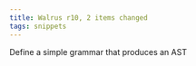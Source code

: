 ```yaml
---
title: Walrus r10, 2 items changed
tags: snippets
---
```


Define a simple grammar that produces an AST

